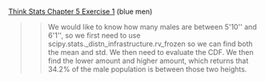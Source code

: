 [Think Stats Chapter 5 Exercise 1](http://greenteapress.com/thinkstats2/html/thinkstats2006.html#toc50) (blue men)

>> We would like to know how many males are between 5'10'' and 6'1'', so we first need to use scipy.stats._distn_infrastructure.rv_frozen so we can find both the mean and std. We then need to evaluate the CDF. We then find the lower amount and higher amount, which returns that 34.2% of the male population is between those two heights. 
